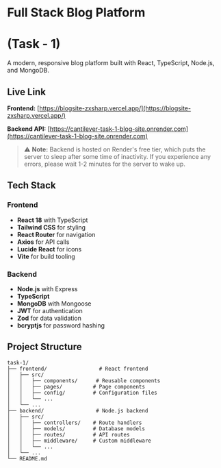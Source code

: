 # Full Stack Blog Platform
# (Task - 1)

A modern, responsive blog platform built with React, TypeScript, Node.js, and MongoDB.

## Live Link

**Frontend:** [https://blogsite-zxsharp.vercel.app/](https://blogsite-zxsharp.vercel.app/)

**Backend API:** [https://cantilever-task-1-blog-site.onrender.com](https://cantilever-task-1-blog-site.onrender.com)

> ⚠️ **Note:** Backend is hosted on Render's free tier, which puts the server to sleep after some time of inactivity. If you experience any errors, please wait 1-2 minutes for the server to wake up.

## Tech Stack

### Frontend
- **React 18** with TypeScript
- **Tailwind CSS** for styling
- **React Router** for navigation
- **Axios** for API calls
- **Lucide React** for icons
- **Vite** for build tooling

### Backend
- **Node.js** with Express
- **TypeScript** 
- **MongoDB** with Mongoose
- **JWT** for authentication
- **Zod** for data validation
- **bcryptjs** for password hashing

## Project Structure

```
task-1/
├── frontend/                 # React frontend
│   ├── src/
│   │   ├── components/      # Reusable components
│   │   ├── pages/          # Page components
│   │   ├── config/         # Configuration files
│   │   └── ...
│   └── ...
├── backend/                 # Node.js backend
│   ├── src/
│   │   ├── controllers/    # Route handlers
│   │   ├── models/         # Database models
│   │   ├── routes/         # API routes
│   │   ├── middleware/     # Custom middleware
│   │   └── ...
│   └── ...
└── README.md
```
